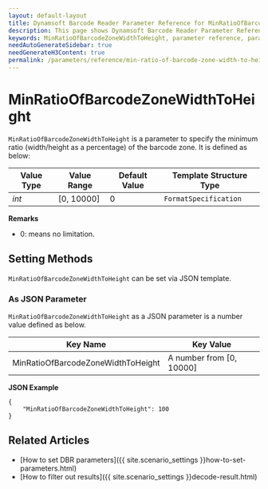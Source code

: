 ```yaml
---
layout: default-layout
title: Dynamsoft Barcode Reader Parameter Reference for MinRatioOfBarcodeZoneWidthToHeight
description: This page shows Dynamsoft Barcode Reader Parameter Reference for MinRatioOfBarcodeZoneWidthToHeight.
keywords: MinRatioOfBarcodeZoneWidthToHeight, parameter reference, parameter
needAutoGenerateSidebar: true
needGenerateH3Content: true
permalink: /parameters/reference/min-ratio-of-barcode-zone-width-to-height.html
---
```



# MinRatioOfBarcodeZoneWidthToHeight 

`MinRatioOfBarcodeZoneWidthToHeight` is a parameter to specify the minimum ratio (width/height as a percentage) of the barcode zone. It is defined as below:

| Value Type | Value Range | Default Value | Template Structure Type |
| ---------- | ----------- | ------------- | ----------------------- |
| *int* | [0, 10000] | 0 | `FormatSpecification` |

**Remarks**

- 0: means no limitation.

## Setting Methods
`MinRatioOfBarcodeZoneWidthToHeight` can be set via JSON template.

### As JSON Parameter
`MinRatioOfBarcodeZoneWidthToHeight` as a JSON parameter is a number value defined as below.   

| Key Name | Key Value |
| -------- | --------- |
| MinRatioOfBarcodeZoneWidthToHeight | A number from [0, 10000] |

**JSON Example**

```
{
    "MinRatioOfBarcodeZoneWidthToHeight": 100
}
```


<!--
## Impacts on Performance
### Speed
Enabling `MinRatioOfBarcodeZoneWidthToHeight` for filtering may speed up the process.

### Read Rate
Enabling `MinRatioOfBarcodeZoneWidthToHeight` to filter out results may reduce the Read Rate. 

### Accuracy
Enabling `MinRatioOfBarcodeZoneWidthToHeight` to filter out results may improve the Accuracy.

-->
## Related Articles
- [How to set DBR parameters]({{ site.scenario_settings }}how-to-set-parameters.html)
- [How to filter out results]({{ site.scenario_settings }}decode-result.html)
